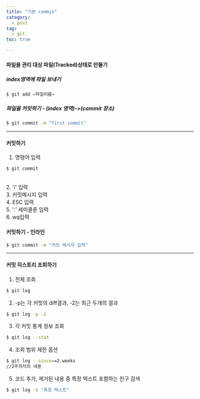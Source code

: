 ```yaml
---
title: "기본 commit"
category:
  - post
tag:
  - git
toc: true

---
```



#### 파일을 관리 대상 파일(Tracked)상태로 만들기 <br>
##### index영역에 파일 보내기<br>
```bash
$ git add <파일이름>
```
##### 파일을 커밋하기 -  (index 영역)->(commit 장소)<br>
```bash
$ git commit -m "first commit"
```
- - -
#### 커밋하기<br>
1. 명령어 입력<br>
```bash
$ git commit
```
<br>
2. 'i' 입력<br>
3. 커밋메시지 입력<br>
4. ESC 입력<br>
5. ':' 세미콜론 입력<br>
6. wq입력<br>

#### 커밋하기 - 인라인
```bash
$ git commit -m "커밋 메시지 입력"
```

- - -
#### 커밋 히스토리 조회하기
1. 전체 조회
```bash
$ git log
```

2. -p는 각 커밋의 diff결과, -2는 최근 두개의 결과
```bash
$ git log -p -2
```

3. 각 커밋 통계 정보 조회
```bash
$ git log --stat
```

4. 조회 범위 제한 옵션
```bash
$ git log --since==2.weeks
//2주까지의 내용
```

5. 코드 추가, 제거된 내용 중 특정 텍스트 포함하는 친구 검색
```bash
$ git log -S "특정 텍스트"
```

